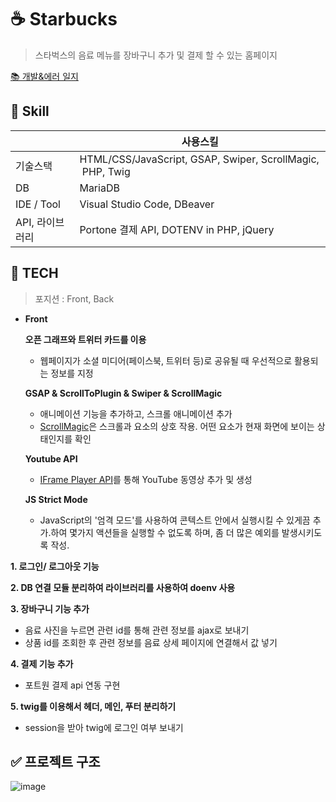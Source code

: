 # ☕ Starbucks
> 스타벅스의 음료 메뉴를 장바구니 추가 및 결제 할 수 있는 홈페이지
> 
[📚 개발&에러 일지](https://www.notion.so/aa569884125a4b3389955385960e4bac?v=577eb1f73aa749be9ef5e90ab6a287cb&pvs=4)

## 📝 Skill

|  | 사용스킬 |
| --- | --- |
| 기술스택 | HTML/CSS/JavaScript, GSAP, Swiper, ScrollMagic,  PHP, Twig |
| DB | MariaDB |
| IDE /  Tool | Visual Studio Code, DBeaver |
| API, 라이브러리  | Portone 결제 API, DOTENV in PHP, jQuery |


## 📍 TECH

> 포지션 : Front, Back
> 
- **Front**
    
    **오픈 그래프와 트위터 카드를 이용**
    
    - 웹페이지가 소셜 미디어(페이스북, 트위터 등)로 공유될 때 우선적으로 활용되는 정보를 지정
    
    **GSAP & ScrollToPlugin & Swiper & ScrollMagic**
    
    - 애니메이션 기능을 추가하고,  스크롤 애니메이션 추가
    - [ScrollMagic](https://github.com/janpaepke/ScrollMagic)은 스크롤과 요소의 상호 작용. 어떤 요소가 현재 화면에 보이는 상태인지를 확인
    
    **Youtube API**
    
    - [IFrame Player API](https://developers.google.com/youtube/iframe_api_reference?hl=ko)를 통해 YouTube 동영상 추가 및 생성
    
    **JS Strict Mode**
    
    - JavaScript의 '엄격 모드'를 사용하여 콘텍스트 안에서 실행시킬 수 있게끔 추가.하여 몇가지 액션들을 실행할 수 없도록 하며, 좀 더 많은 예외를 발생시키도록 작성.

**1. 로그인/ 로그아웃 기능**

**2. DB 연결 모듈 분리하여 라이브러리를 사용하여 doenv 사용** 

**3. 장바구니 기능 추가**

- 음료 사진을 누르면 관련 id를 통해 관련 정보를 ajax로 보내기
- 상품 id를 조회한 후 관련 정보를 음료 상세 페이지에 연결해서 값 넣기

**4. 결제 기능 추가**

- 포트원 결제 api 연동 구현

**5. twig를 이용해서 헤더, 메인, 푸터 분리하기**

- session을 받아 twig에 로그인 여부 보내기

## ✅ 프로젝트 구조
![image](https://github.com/mic050r/StarBucks/assets/103114387/48f39d92-549a-4586-8d12-8ab18e75bec9)

